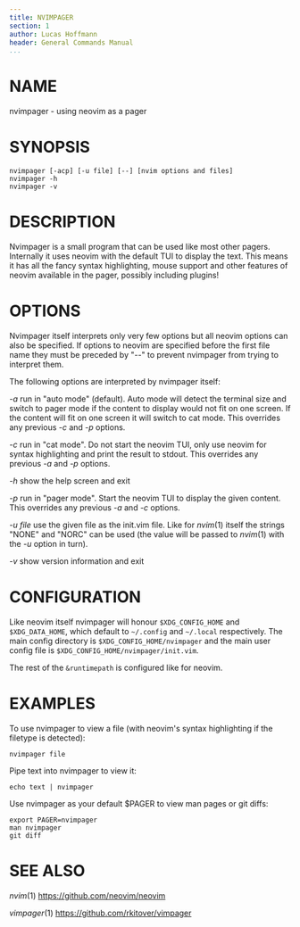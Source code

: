 ```yaml
---
title: NVIMPAGER
section: 1
author: Lucas Hoffmann
header: General Commands Manual
...
```


# NAME

nvimpager - using neovim as a pager

# SYNOPSIS

    nvimpager [-acp] [-u file] [--] [nvim options and files]
    nvimpager -h
    nvimpager -v

# DESCRIPTION

Nvimpager is a small program that can be used like most other pagers.
Internally it uses neovim with the default TUI to display the text. This means
it has all the fancy syntax highlighting, mouse support and other features of
neovim available in the pager, possibly including plugins!

# OPTIONS

Nvimpager itself interprets only very few options but all neovim options can
also be specified.  If options to neovim are specified before the first file
name they must be preceded by "--" to prevent nvimpager from trying to
interpret them.

The following options are interpreted by nvimpager itself:

*-a* run in "auto mode" (default).  Auto mode will detect the terminal size and
switch to pager mode if the content to display would not fit on one screen.  If
the content will fit on one screen it will switch to cat mode.
This overrides any previous *-c* and *-p* options.

*-c* run in "cat mode".  Do not start the neovim TUI, only use neovim for
syntax highlighting and print the result to stdout.
This overrides any previous *-a* and *-p* options.

*-h* show the help screen and exit

*-p* run in "pager mode".  Start the neovim TUI to display the given content.
This overrides any previous *-a* and *-c* options.

*-u file* use the given file as the init.vim file.  Like for *nvim*(1) itself the
strings "NONE" and "NORC" can be used (the value will be passed to *nvim*(1)
with the *-u* option in turn).

*-v* show version information and exit

# CONFIGURATION

Like neovim itself nvimpager will honour `$XDG_CONFIG_HOME` and
`$XDG_DATA_HOME`, which default to `~/.config` and `~/.local` respectively.
The main config directory is `$XDG_CONFIG_HOME/nvimpager` and the main user
config file is `$XDG_CONFIG_HOME/nvimpager/init.vim`.

The rest of the `&runtimepath` is configured like for neovim.

# EXAMPLES

To use nvimpager to view a file (with neovim's syntax highlighting if the
filetype is detected):

    nvimpager file

Pipe text into nvimpager to view it:

    echo text | nvimpager

Use nvimpager as your default \$PAGER to view man pages or git diffs:

    export PAGER=nvimpager
    man nvimpager
    git diff

# SEE ALSO

*nvim*(1) https://github.com/neovim/neovim

*vimpager*(1) https://github.com/rkitover/vimpager
